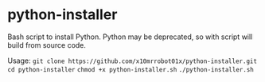 # python-installer
Bash script to install Python. Python may be deprecated, so with script will build from source code.

Usage:
``git clone https://github.com/x10mrrobot01x/python-installer.git``
``cd python-installer``
``chmod +x python-installer.sh``
``./python-installer.sh``
